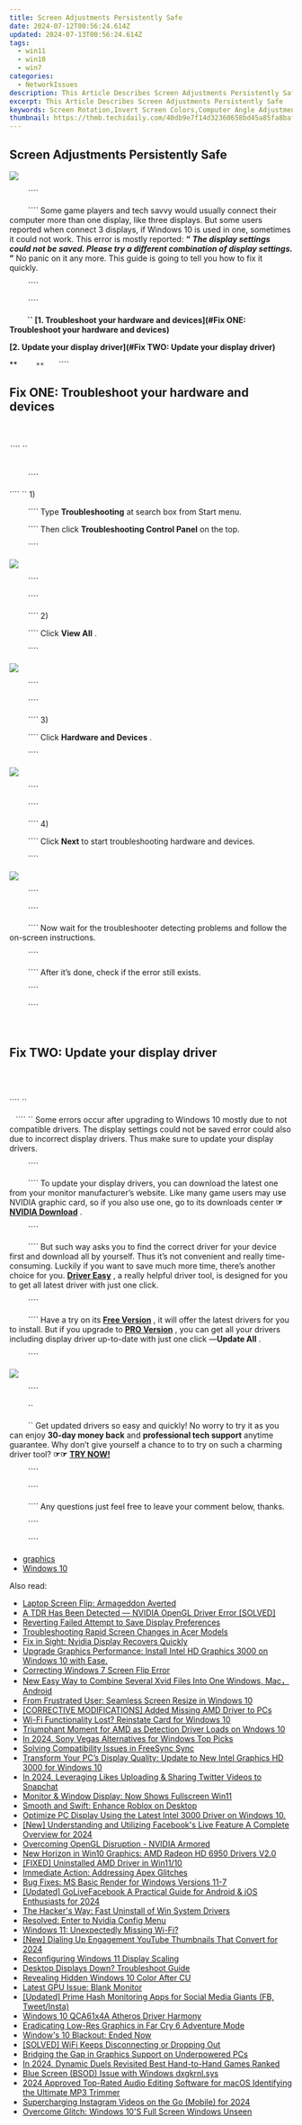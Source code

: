 ```yaml
---
title: Screen Adjustments Persistently Safe
date: 2024-07-12T00:56:24.614Z
updated: 2024-07-13T00:56:24.614Z
tags:
  - win11
  - win10
  - win7
categories:
  - NetworkIssues
description: This Article Describes Screen Adjustments Persistently Safe
excerpt: This Article Describes Screen Adjustments Persistently Safe
keywords: Screen Rotation,Invert Screen Colors,Computer Angle Adjustment,Screen Mirroring Reverse,Flip Monitor Screen,Portable Computer Screen Angle Change,Display Orientation Flip
thumbnail: https://thmb.techidaily.com/40db9e7f14d32360658bd45a85fa8baf591a4c12413f48e4137aa1f90c61fa60.jpg
---
```


## Screen Adjustments Persistently Safe

![](https://images.drivereasy.com/wp-content/uploads/2017/04/1.png)

```` ```` ```` ```` ```` ```` ````

```` ```` ```` ```` ```` ```` ```` Some game players and tech savvy would usually connect their computer more than one display, like three displays. But some users reported when connect 3 displays, if Windows 10 is used in one, sometimes it could not work. This error is mostly reported: **“**   _**The display settings could not be saved. Please try a different combination of display settings.**_ **”**  No panic on it any more. This guide is going to tell you how to fix it quickly.

```` ```` ```` ```` ```` ```` ````

```` ```` ```` ```` ```` ```` ````

**```` ```` ```` ```` ```` ```` `` [1\. Troubleshoot your hardware and devices](#Fix ONE: Troubleshoot your hardware and devices)**

**[2\. Update your display driver](#Fix TWO: Update your display driver)**

**```` ```` ```` ```` ```` ```` ``**`` ```` ```` ```` ```` ````

## **Fix ONE: Troubleshoot your hardware and devices**

```` ```` ```` ```` ```` ````

###### ```` ``

```` ```` ```` ```` ```` ```` ````

```` `` 1)

```` ```` ```` ```` ```` ```` ```` Type **Troubleshooting**  at search box from Start menu.

```` ```` ```` ```` ```` ```` ```` Then click **Troubleshooting Control Panel**  on the top.

```` ```` ```` ```` ```` ```` ````

![](https://images.drivereasy.com/wp-content/uploads/2017/04/2.png)

```` ```` ```` ```` ```` ```` ````

```` ```` ```` ```` ```` ```` ````

```` ```` ```` ```` ```` ```` ```` 2)

```` ```` ```` ```` ```` ```` ```` Click **View All** .

```` ```` ```` ```` ```` ```` ````

![](https://images.drivereasy.com/wp-content/uploads/2017/04/3.png)

```` ```` ```` ```` ```` ```` ````

```` ```` ```` ```` ```` ```` ````

```` ```` ```` ```` ```` ```` ```` 3)

```` ```` ```` ```` ```` ```` ```` Click **Hardware and Devices** .

```` ```` ```` ```` ```` ```` ````

![](https://images.drivereasy.com/wp-content/uploads/2017/04/4.png)

```` ```` ```` ```` ```` ```` ````

```` ```` ```` ```` ```` ```` ````

```` ```` ```` ```` ```` ```` ```` 4)

```` ```` ```` ```` ```` ```` ```` Click **Next**  to start troubleshooting hardware and devices.

```` ```` ```` ```` ```` ```` ````

![](https://images.drivereasy.com/wp-content/uploads/2017/04/5.png)

```` ```` ```` ```` ```` ```` ````

```` ```` ```` ```` ```` ```` ````

```` ```` ```` ```` ```` ```` ```` Now wait for the troubleshooter detecting problems and follow the on-screen instructions.

```` ```` ```` ```` ```` ```` ````

```` ```` ```` ```` ```` ```` ```` After it’s done, check if the error still exists.

```` ```` ```` ```` ```` ```` ````

```` ```` ```` ```` ```` ```` ````

```` ```` ```` ```` ```` ```` ```` ```` ```` ```` ```` ````

## **Fix TWO: Update your display driver**

```` ```` ```` ```` ```` ````

######

```` ``

```` ```` ```` `` Some errors occur after upgrading to Windows 10 mostly due to not compatible drivers. The display settings could not be saved error could also due to incorrect display drivers. Thus make sure to update your display drivers.

```` ```` ```` ```` ```` ```` ````

```` ```` ```` ```` ```` ```` ```` To update your display drivers, you can download the latest one from your monitor manufacturer’s website. Like many game users may use NVIDIA graphic card, so if you also use one, go to its downloads center   **☞ [NVIDIA Download](http://www.nvidia.com/Download/index.aspx)** [](http://www.nvidia.com/Download/index.aspx) .

```` ```` ```` ```` ```` ```` ````

```` ```` ```` ```` ```` ```` ```` But such way asks you to find the correct driver for your device first and download all by yourself. Thus it’s not convenient and really time-consuming. Luckily if you want to save much more time, there’s another choice for you. **[Driver Easy](https://tools.techidaily.com/drivereasy/download/)**  , a really helpful driver tool, is designed for you to get all latest driver with just one click.

```` ```` ```` ```` ```` ```` ````

```` ```` ```` ```` ```` ```` ```` Have a try on its **[Free Version](https://tools.techidaily.com/drivereasy/download/)**  , it will offer the latest drivers for you to install. But if you upgrade to [**PRO Version**](https://tools.techidaily.com/drivereasy/download/) , you can get all your drivers including display driver up-to-date with just one click —**Update All** .

```` ```` ```` ```` ```` ```` ````

![](https://images.drivereasy.com/wp-content/uploads/2017/04/6-2.png)

```` ```` ```` ```` ```` ```` ````

```` ```` ```` ```` ```` ```` ``

```` ```` ```` ```` ```` ```` ``  Get updated drivers so easy and quickly! No worry to try it as you can enjoy **30-day money back** and **professional tech support**  anytime guarantee. Why don’t give yourself a chance to to try on such a charming driver tool? **☞☞**  **[TRY NOW!](https://tools.techidaily.com/drivereasy/download/)**

```` ```` ```` ```` ```` ```` ````

```` ```` ```` ```` ```` ```` ````

```` ```` ```` ```` ```` ```` ```` Any questions just feel free to leave your comment below, thanks.

```` ```` ```` ```` ```` ```` ````

```` ```` ```` ```` ```` ```` ````

* [graphics](https://tools.techidaily.com/drivereasy/download/)
* [Windows 10](https://tools.techidaily.com/drivereasy/download/)

<ins class="adsbygoogle"
     style="display:block"
     data-ad-format="autorelaxed"
     data-ad-client="ca-pub-7571918770474297"
     data-ad-slot="1223367746"></ins>



<ins class="adsbygoogle"
     style="display:block"
     data-ad-client="ca-pub-7571918770474297"
     data-ad-slot="8358498916"
     data-ad-format="auto"
     data-full-width-responsive="true"></ins>



<span class="atpl-alsoreadstyle">Also read:</span>
<div><ul>
<li><a href="https://network-issues.techidaily.com/laptop-screen-flip-armageddon-averted/"><u>Laptop Screen Flip: Armageddon Averted</u></a></li>
<li><a href="https://network-issues.techidaily.com/a-tdr-has-been-detected-nvidia-opengl-driver-error-solved/"><u>A TDR Has Been Detected — NVIDIA OpenGL Driver Error [SOLVED]</u></a></li>
<li><a href="https://network-issues.techidaily.com/reverting-failed-attempt-to-save-display-preferences/"><u>Reverting Failed Attempt to Save Display Preferences</u></a></li>
<li><a href="https://network-issues.techidaily.com/troubleshooting-rapid-screen-changes-in-acer-models/"><u>Troubleshooting Rapid Screen Changes in Acer Models</u></a></li>
<li><a href="https://network-issues.techidaily.com/fix-in-sight-nvidia-display-recovers-quickly/"><u>Fix in Sight: Nvidia Display Recovers Quickly</u></a></li>
<li><a href="https://network-issues.techidaily.com/upgrade-graphics-performance-install-intel-hd-graphics-3000-on-windows-10-with-ease/"><u>Upgrade Graphics Performance: Install Intel HD Graphics 3000 on Windows 10 with Ease.</u></a></li>
<li><a href="https://network-issues.techidaily.com/correcting-windows-7-screen-flip-error/"><u>Correcting Windows 7 Screen Flip Error</u></a></li>
<li><a href="https://ai-video-editing.techidaily.com/new-easy-way-to-combine-several-xvid-files-into-one-windows-macandroid/"><u>New Easy Way to Combine Several Xvid Files Into One Windows, Mac，Android</u></a></li>
<li><a href="https://network-issues.techidaily.com/from-frustrated-user-seamless-screen-resize-in-windows-10/"><u>From Frustrated User: Seamless Screen Resize in Windows 10</u></a></li>
<li><a href="https://network-issues.techidaily.com/corrective-modifications-added-missing-amd-driver-to-pcs/"><u>[CORRECTIVE MODIFICATIONS] Added Missing AMD Driver to PCs</u></a></li>
<li><a href="https://network-issues.techidaily.com/wi-fi-functionality-lost-reinstate-card-for-windows-10/"><u>Wi-Fi Functionality Lost? Reinstate Card for Windows 10</u></a></li>
<li><a href="https://network-issues.techidaily.com/triumphant-moment-for-amd-as-detection-driver-loads-on-wndows-10/"><u>Triumphant Moment for AMD as Detection Driver Loads on Wndows 10</u></a></li>
<li><a href="https://smart-video-editing.techidaily.com/in-2024-sony-vegas-alternatives-for-windows-top-picks/"><u>In 2024, Sony Vegas Alternatives for Windows Top Picks</u></a></li>
<li><a href="https://network-issues.techidaily.com/solving-compatibility-issues-in-freesync-sync/"><u>Solving Compatibility Issues in FreeSync Sync</u></a></li>
<li><a href="https://network-issues.techidaily.com/transform-your-pcs-display-quality-update-to-new-intel-graphics-hd-3000-for-windows-10/"><u>Transform Your PC’s Display Quality: Update to New Intel Graphics HD 3000 for Windows 10</u></a></li>
<li><a href="https://twitter-videos.techidaily.com/in-2024-leveraging-likes-uploading-and-sharing-twitter-videos-to-snapchat/"><u>In 2024, Leveraging Likes  Uploading & Sharing Twitter Videos to Snapchat</u></a></li>
<li><a href="https://network-issues.techidaily.com/monitor-and-window-display-now-shows-fullscreen-win11/"><u>Monitor & Window Display: Now Shows Fullscreen Win11</u></a></li>
<li><a href="https://network-issues.techidaily.com/smooth-and-swift-enhance-roblox-on-desktop/"><u>Smooth and Swift: Enhance Roblox on Desktop</u></a></li>
<li><a href="https://network-issues.techidaily.com/optimize-pc-display-using-the-latest-intel-3000-driver-on-windows-10/"><u>Optimize PC Display Using the Latest Intel 3000 Driver on Windows 10.</u></a></li>
<li><a href="https://facebook-video-content.techidaily.com/new-understanding-and-utilizing-facebooks-live-feature-a-complete-overview-for-2024/"><u>[New] Understanding and Utilizing Facebook's Live Feature  A Complete Overview for 2024</u></a></li>
<li><a href="https://network-issues.techidaily.com/overcoming-opengl-disruption-nvidia-armored/"><u>Overcoming OpenGL Disruption - NVIDIA Armored</u></a></li>
<li><a href="https://network-issues.techidaily.com/new-horizon-in-win10-graphics-amd-radeon-hd-6950-drivers-v20/"><u>New Horizon in Win10 Graphics: AMD Radeon HD 6950 Drivers V2.0</u></a></li>
<li><a href="https://network-issues.techidaily.com/fixed-uninstalled-amd-driver-in-win1110/"><u>[FIXED] Uninstalled AMD Driver in Win11/10</u></a></li>
<li><a href="https://network-issues.techidaily.com/immediate-action-addressing-apex-glitches/"><u>Immediate Action: Addressing Apex Glitches</u></a></li>
<li><a href="https://network-issues.techidaily.com/bug-fixes-ms-basic-render-for-windows-versions-11-7/"><u>Bug Fixes: MS Basic Render for Windows Versions 11-7</u></a></li>
<li><a href="https://facebook-videos.techidaily.com/updated-golivefacebook-a-practical-guide-for-android-and-ios-enthusiasts-for-2024/"><u>[Updated] GoLiveFacebook  A Practical Guide for Android & iOS Enthusiasts for 2024</u></a></li>
<li><a href="https://network-issues.techidaily.com/the-hackers-way-fast-uninstall-of-win-system-drivers/"><u>The Hacker's Way: Fast Uninstall of Win System Drivers</u></a></li>
<li><a href="https://network-issues.techidaily.com/resolved-enter-to-nvidia-config-menu/"><u>Resolved: Enter to Nvidia Config Menu</u></a></li>
<li><a href="https://network-issues.techidaily.com/windows-11-unexpectedly-missing-wi-fi/"><u>Windows 11: Unexpectedly Missing Wi-Fi?</u></a></li>
<li><a href="https://facebook-video-footage.techidaily.com/new-dialing-up-engagement-youtube-thumbnails-that-convert-for-2024/"><u>[New] Dialing Up Engagement  YouTube Thumbnails That Convert for 2024</u></a></li>
<li><a href="https://network-issues.techidaily.com/reconfiguring-windows-11-display-scaling/"><u>Reconfiguring Windows 11 Display Scaling</u></a></li>
<li><a href="https://network-issues.techidaily.com/desktop-displays-down-troubleshoot-guide/"><u>Desktop Displays Down? Troubleshoot Guide</u></a></li>
<li><a href="https://network-issues.techidaily.com/revealing-hidden-windows-10-color-after-cu/"><u>Revealing Hidden Windows 10 Color After CU</u></a></li>
<li><a href="https://network-issues.techidaily.com/latest-gpu-issue-blank-monitor/"><u>Latest GPU Issue: Blank Monitor</u></a></li>
<li><a href="https://instagram-video-recordings.techidaily.com/updated-prime-hash-monitoring-apps-for-social-media-giants-fb-tweetinsta/"><u>[Updated] Prime Hash Monitoring Apps for Social Media Giants (FB, Tweet/Insta)</u></a></li>
<li><a href="https://network-issues.techidaily.com/windows-10-qca61x4a-atheros-driver-harmony/"><u>Windows 10 QCA61x4A Atheros Driver Harmony</u></a></li>
<li><a href="https://network-issues.techidaily.com/eradicating-low-res-graphics-in-far-cry-6-adventure-mode/"><u>Eradicating Low-Res Graphics in Far Cry 6 Adventure Mode</u></a></li>
<li><a href="https://network-issues.techidaily.com/windows-10-blackout-ended-now/"><u>Window's 10 Blackout: Ended Now</u></a></li>
<li><a href="https://network-issues.techidaily.com/solved-wifi-keeps-disconnecting-or-dropping-out/"><u>[SOLVED] WiFi Keeps Disconnecting or Dropping Out</u></a></li>
<li><a href="https://network-issues.techidaily.com/bridging-the-gap-in-graphics-support-on-underpowered-pcs/"><u>Bridging the Gap in Graphics Support on Underpowered PCs</u></a></li>
<li><a href="https://screen-capture.techidaily.com/in-2024-dynamic-duels-revisited-best-hand-to-hand-games-ranked/"><u>In 2024, Dynamic Duels Revisited  Best Hand-to-Hand Games Ranked</u></a></li>
<li><a href="https://network-issues.techidaily.com/blue-screen-bsod-issue-with-windows-dxgkrnlsys/"><u>Blue Screen (BSOD) Issue with Windows dxgkrnl.sys</u></a></li>
<li><a href="https://audio-shaping.techidaily.com/2024-approved-top-rated-audio-editing-software-for-macos-identifying-the-ultimate-mp3-trimmer/"><u>2024 Approved Top-Rated Audio Editing Software for macOS Identifying the Ultimate MP3 Trimmer</u></a></li>
<li><a href="https://instagram-videos.techidaily.com/supercharging-instagram-videos-on-the-go-mobile-for-2024/"><u>Supercharging Instagram Videos on the Go (Mobile) for 2024</u></a></li>
<li><a href="https://network-issues.techidaily.com/overcome-glitch-windows-10s-full-screen-windows-unseen/"><u>Overcome Glitch: Windows 10'S Full Screen Windows Unseen</u></a></li>
</ul></div>
